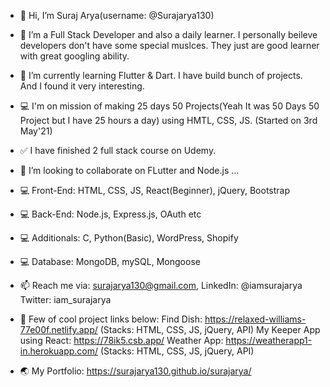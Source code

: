 - 👋 Hi, I’m Suraj Arya(username: @Surajarya130)
- 👀 I’m a Full Stack Developer and also a daily learner. I personally beileve developers don't have some special muslces. They just are good learner with great googling ability.
- 🌱 I’m currently learning Flutter & Dart. I have build bunch of projects. And I found it very interesting.
- 💻 I'm on mission of making 25 days 50 Projects(Yeah It was 50 Days 50 Project but I have 25 hours a day) using HMTL, CSS, JS. (Started on 3rd May'21)
- ✅ I have finished 2 full stack course on Udemy.
- 💞️ I’m looking to collaborate on FLutter and Node.js ...
- 💻 Front-End: HTML, CSS, JS, React(Beginner), jQuery, Bootstrap
- 💻 Back-End: Node.js, Express.js, OAuth etc
- 💻 Additionals: C, Python(Basic), WordPress, Shopify
- 💻 Database: MongoDB, mySQL, Mongoose
- 📫 Reach me via: surajarya130@gmail.com, LinkedIn: @iamsurajarya Twitter: iam_surajarya



- 🔗 Few of cool project links below:
        Find Dish: https://relaxed-williams-77e00f.netlify.app/                 (Stacks: HTML, CSS, JS, jQuery, API)
        My Keeper App using React: https://78ik5.csb.app/
        Weather App: https://weatherapp1-in.herokuapp.com/                      (Stacks: HTML, CSS, JS, jQuery, API)
        
- 🌏 My Portfolio: https://surajarya130.github.io/surajarya/
        





<!---
Surajarya130/Surajarya130 is a ✨ special ✨ repository because its `README.md` (this file) appears on your GitHub profile.
You can click the Preview link to take a look at your changes.
--->
